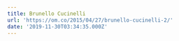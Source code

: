 ```yaml
---
title: Brunello Cucinelli
url: 'https://om.co/2015/04/27/brunello-cucinelli-2/'
date: '2019-11-30T03:34:35.000Z'
---
```

